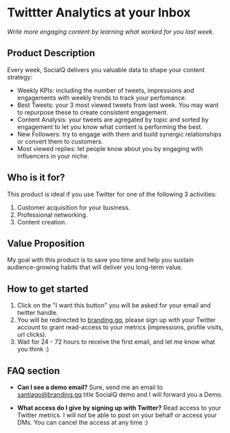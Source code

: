 # Twittter Analytics at your Inbox

*Write more engaging content by learning what worked for you last week.*


## Product Description

Every week, SocialQ delivers you valuable data to shape your content strategy:

* Weekly KPIs: including the number of tweets, impressions and engagements with weekly trends to track your perfomance.
* Best Tweets: your 3 most viewed tweets from last week. You may want to repurpose these to create consistent engagement.
* Content Analysis: your tweets are agregated by topic and sorted by engagement to let you know what content is performing the best. 
* New Followers: try to engage with them and build synergic relationships or convert them to customers.
* Most viewed replies: let people know about you by engaging with influencers in your niche. 


## Who is it for?

This product is ideal if you use Twitter for one of the following 3 activities:
 
1. Customer acquisition for your business.
2. Professional networking.
3. Content creation.


## Value Proposition

My goal with this product is to save you time and help you sustain audience-growing habits that will deliver you long-term value.


## How to get started

1. Click on the "I want this button" you will be asked for your email and twitter handle.
2. You will be redirected to [branding.gq](https://branding.gq), please sign up with your Twitter account to grant read-access to your metrics (impressions, profile visits, url clicks).
3. Wait for 24 - 72 hours to receive the first email, and let me know what you think :)


## FAQ section

* **Can I see a demo email?** 
Sure, send me an email to santiago@branding.gq title SocialQ demo and I will forward you a Demo.

* **What access do I give by signing up with Twitter?**
Read access to your Twitter metrics. I will not be able to post on your behalf or access your DMs.
You can cancel the access at any time :)
